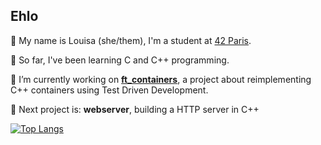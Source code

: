 ## Ehlo 

👋 My name is Louisa (she/them), I'm a student at [42 Paris](https://www.42.fr/). 

🦑 So far, I've been learning C and C++ programming.

🌱 I’m currently working on [**ft_containers**](../../../ft_containers/), a project about reimplementing C++ containers using Test Driven Development.

🔭 Next project is: **webserver**, building a HTTP server in C++



[![Top Langs](https://github-readme-stats.vercel.app/api/top-langs/?username=lmalki-h&layout=compact)](https://github.com/anuraghazra/github-readme-stats)
